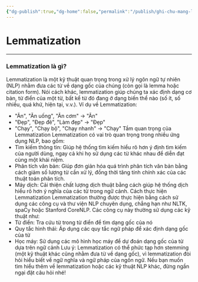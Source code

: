 ```yaml
---
{"dg-publish":true,"dg-home":false,"permalink":"/publish/ghi-chu-mang-luoi/lemmatization/","dgPassFrontmatter":true,"noteIcon":"","updated":"2025-01-12T15:15:46.539+07:00"}
---
```


# Lemmatization
---
### Lemmatization là gì?
Lemmatization là một kỹ thuật quan trọng trong xử lý ngôn ngữ tự nhiên (NLP) nhằm đưa các từ về dạng gốc của chúng (còn gọi là lemma hoặc citation form). Nói cách khác, lemmatization giúp chúng ta xác định dạng cơ bản, từ điển của một từ, bất kể từ đó đang ở dạng biến thể nào (số ít, số nhiều, quá khứ, hiện tại, v.v.).
Ví dụ về Lemmatization:
 * "Ăn", "Ăn uống", "Ăn cơm" -> "Ăn"
 * "Đẹp", "Đẹp đẽ", "Làm đẹp" -> "Đẹp"
 * "Chạy", "Chạy bộ", "Chạy nhanh" -> "Chạy"
Tầm quan trọng của Lemmatization
Lemmatization có vai trò quan trọng trong nhiều ứng dụng NLP, bao gồm:
 * Tìm kiếm thông tin: Giúp hệ thống tìm kiếm hiểu rõ hơn ý định tìm kiếm của người dùng, ngay cả khi họ sử dụng các từ khác nhau để diễn đạt cùng một khái niệm.
 * Phân tích văn bản: Giúp đơn giản hóa quá trình phân tích văn bản bằng cách giảm số lượng từ cần xử lý, đồng thời tăng tính chính xác của các thuật toán phân tích.
 * Máy dịch: Cải thiện chất lượng dịch thuật bằng cách giúp hệ thống dịch hiểu rõ hơn ý nghĩa của các từ trong ngữ cảnh.
Cách thực hiện Lemmatization
Lemmatization thường được thực hiện bằng cách sử dụng các công cụ và thư viện NLP chuyên dụng, chẳng hạn như NLTK, spaCy hoặc Stanford CoreNLP. Các công cụ này thường sử dụng các kỹ thuật như:
 * Từ điển: Tra cứu từ trong từ điển để tìm dạng gốc của nó
 * Quy tắc hình thái: Áp dụng các quy tắc ngữ pháp để xác định dạng gốc của từ
 * Học máy: Sử dụng các mô hình học máy để dự đoán dạng gốc của từ dựa trên ngữ cảnh
Lưu ý: Lemmatization có thể phức tạp hơn stemming (một kỹ thuật khác cũng nhằm đưa từ về dạng gốc), vì lemmatization đòi hỏi hiểu biết về ngữ nghĩa và ngữ pháp của ngôn ngữ.
Nếu bạn muốn tìm hiểu thêm về lemmatization hoặc các kỹ thuật NLP khác, đừng ngần ngại đặt câu hỏi nhé!

